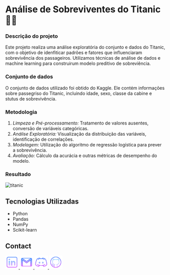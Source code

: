 # Análise de Sobreviventes do Titanic 🛟🚢

### Descrição do projeto 
Este projeto realiza uma análise exploratória do conjunto e dados do Titanic, com o objetivo de idenfiticar padrões e fatores que influenciaram sobrevivência dos passageiros. Utilizamos técnicas de análise de dados e machine learning para construirum modelo preditivo de sobreviência.

### Conjunto de dados
O conjunto de dados utilizado foi obtido do Kaggle. Ele contém informações sobre passegriso do Titanic, incluindo idade, sexo, classe da cabine e stutus de sobrevivência.

### Metodologia
1.  *Limpeza e Pré-processamento:* Tratamento de valores ausentes, conversão de variáveis categóricas.
2.  *Análise Exploratória:* Visualização da distribuição das variáveis, identificação de correlações.
3.  *Modelagem:* Utilização do algoritmo de regressão logística para prever a sobrevivência.
4.  *Avaliação:* Cálculo da acurácia e outras métricas de desempenho do modelo.


### Resultado
![titanic](resultado01.png)

## Tecnologias Utilizadas

* Python
* Pandas
* NumPy
* Scikit-learn

## Contact

 
 <a href="https://www.linkedin.com/in/beatrizssaurora/">
  <img width="42px" alt="LinkedIn" title="LinkedIn" src="Imagens/icons8-linkedin-64.png">
</a>
<a href="mailto:beatrizssaurora@gmail.com" title="beatrizssaurora@gmail.com">
  <img width="42px" src="Imagens/icons8-gmail-64.png" alt="Ícone do Gmail">
</a>
<a href="beatriz02627" alt="Usuário do Discord" title="beatriz02627">
  <img width="42px" src="Imagens/icons8-logo-discord-64.png" alt="Ícone do Discord">
</a>
<a href="https://github.com/beatrizssaurora" alt="Github" title="Github">
  <img width="42px" src="Imagens/icons8-github-64.png" alt="Github">
</a>
